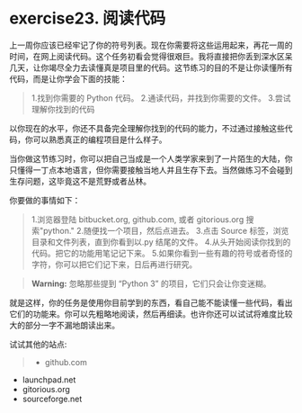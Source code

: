 # exercise23. 阅读代码
上一周你应该已经牢记了你的符号列表。现在你需要将这些运用起来，再花一周的时间，在网上阅读代码。这个任务初看会觉得很艰巨。我将直接把你丢到深水区呆几天，让你竭尽全力去读懂真是项目里的代码。这节练习的目的不是让你读懂所有代码，而是让你学会下面的技能：

> 1.找到你需要的 Python 代码。
2.通读代码，并找到你需要的文件。
3.尝试理解你找到的代码

以你现在的水平，你还不具备完全理解你找到的代码的能力，不过通过接触这些代码，你可以熟悉真正的编程项目是什么样子。

当你做这节练习时，你可以把自己当成是一个人类学家来到了一片陌生的大陆，你只懂得一丁点本地语言，但你需要接触当地人并且生存下去。当然做练习不会碰到生存问题，这毕竟这不是荒野或者丛林。

你要做的事情如下：

> 1.浏览器登陆 bitbucket.org, github.com, 或者 gitorious.org 搜索"python."
2.随便找一个项目，然后点进去。
3.点击 Source 标签，浏览目录和文件列表，直到你看到以.py 结尾的文件。
4.从头开始阅读你找到的代码。把它的功能用笔记记下来。
5.如果你看到一些有趣的符号或者奇怪的字符，你可以把它们记下来，日后再进行研究。

> **Warning:** 忽略那些提到 “Python 3” 的项目，它们只会让你变迷糊。

就是这样，你的任务是使用你目前学到的东西，看自己能不能读懂一些代码，看出它们的功能来。你可以先粗略地阅读，然后再细读。也许你还可以试试将难度比较大的部分一字不漏地朗读出来。

试试其他的站点:

> - github.com
- launchpad.net
- gitorious.org
- sourceforge.net